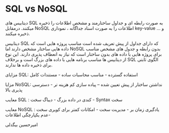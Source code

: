 # SQL vs NoSQL
دیتابیس های SQL به صورت رابطه ای و جداول ساختارمند و مشخص اطلاعات را ذخیره میکنند. درمقابل NoSQL اطلاعات را به صورت اسناد جداگانه ، نموداری key-value و ... ذخیره میکنند.

 دیتابیس SQL که دارای جداول از پیش تعریف شده است مناسب پروژه هایی است که داده هایی ساختار مشخص دارند اما NoSQL بدون رابطه و جدول های مشخص مناسب برای پروژه هایی با داده های بدون ساختار است که نیاز به انعطاف پذیری دارند. این نوع از دیتابیس ها مناسب برنامه هایی با داده های بزرگ است و برخلاف SQL الگوی ثابتی برای ذخیره داده ها ندارند.

مزایای SQL: استفاده گسترده - مناسب محاسبات ساده - مستندات کامل

مزایا NoSQL: نداشتن ساختار از پیش تعیین شده – پیاده سازی کم هزینه تر - دسترسی پذیری بالا




معایب SQL : کندی در داده بزرگ - دیباگ سخت - Syntax سخت

معایب NoSQL :  یادگیری زمان بر - مدیریت سخت - امکانات کمتر برای کویری سخت -عدم یکپارچگی اطلاعات

امیرحسین بیگدلی
